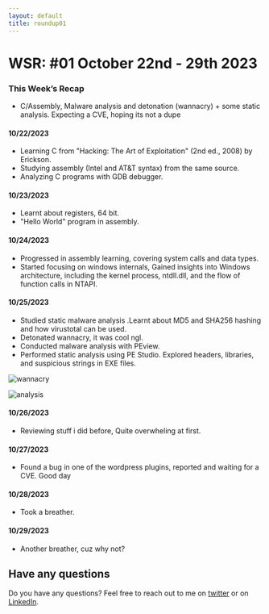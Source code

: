 ```yaml
---
layout: default
title: roundup01
---
```


# WSR: #01 October 22nd - 29th 2023

### This Week’s Recap

* C/Assembly, Malware analysis and detonation (wannacry) +  some static analysis. Expecting a CVE, hoping its not a dupe

#### 10/22/2023

- Learning C from "Hacking: The Art of Exploitation" (2nd ed., 2008) by Erickson.
- Studying assembly (Intel and AT&T syntax) from the same source.
- Analyzing C programs with GDB debugger.

#### 10/23/2023

- Learnt about registers, 64 bit.
- "Hello World" program in assembly.

#### 10/24/2023

- Progressed in assembly learning, covering system calls and data types.
- Started focusing on windows internals, Gained insights into Windows architecture, including the kernel process, ntdll.dll, and the flow of function calls in NTAPI.

#### 10/25/2023

- Studied static malware analysis .Learnt about MD5 and SHA256 hashing and how virustotal can be used.
- Detonated wannacry, it was cool ngl.
- Conducted malware analysis with PEview.
- Performed static analysis using PE Studio. Explored headers, libraries, and suspicious strings in EXE files.

![wannacry](https://media.discordapp.net/attachments/806415977599729704/1167384980645744671/image.png?ex=654deefc&is=653b79fc&hm=f51c444cc0d91e3b518a020f61ca38447ac2cd5bde0c2c4a62505fa1e4fe7e73&=&width=1129&height=889)

![analysis](https://media.discordapp.net/attachments/928373179003600907/1168434593809043466/image.png?ex=6551c083&is=653f4b83&hm=d5782ba5988b578cbb582d7745465bc911e5801cbac03d80cddc4c95872c3ad3&=&width=1468&height=889)


#### 10/26/2023

* Reviewing stuff i did before, Quite overwheling at first.

#### 10/27/2023

* Found a bug in one of the wordpress plugins, reported and waiting for a CVE. Good day

#### 10/28/2023

* Took a breather.

#### 10/29/2023

* Another breather, cuz why not?



## Have any questions
Do you have any questions? Feel free to reach out to me on [twitter](https://twitter.com/rach1tarora) or on [LinkedIn](https://www.linkedin.com/in/rach1tarora/).